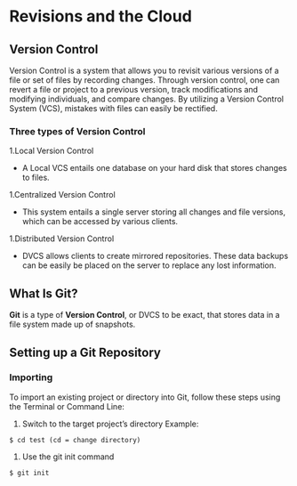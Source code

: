 # Revisions and the Cloud

## Version Control 
Version Control is a system that allows you to revisit various versions of a file or set of files by recording changes. Through version control, one can revert a file or project to a previous version, track modifications and modifying individuals, and compare changes. By utilizing a Version Control System (VCS), mistakes with files can easily be rectified.

### Three types of Version Control 
1.Local Version Control
- A Local VCS entails one database on your hard disk that stores changes to files.

1.Centralized Version Control
- This system entails a single server storing all changes and file versions, which can be accessed by various clients. 

1.Distributed Version Control
- DVCS allows clients to create mirrored repositories. These data backups can be easily be placed on the server to replace any lost information.

## What Is Git?
**Git** is a type of **Version Control**, or DVCS to be exact, that stores data in a file system made up of snapshots.

## Setting up a Git Repository 

### Importing
To import an existing project or directory into Git, follow these steps using the Terminal or Command Line:

1. Switch to the target project’s directory
Example:
```
$ cd test (cd = change directory)
```

1. Use the git init command
```
$ git init
```

